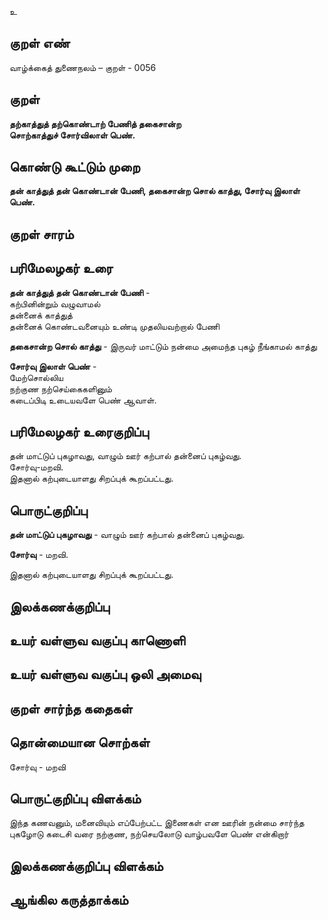 உ

## குறள் எண் 

வாழ்க்கைத் துணைநலம் – குறள் - 0056
## குறள் 

**தற்காத்துத் தற்கொண்டாற் பேணித் தகைசான்ற  
சொற்காத்துச் சோர்விலாள் பெண்.** 

## கொண்டு கூட்டும் முறை

**தன் காத்துத் தன் கொண்டான் பேணி, தகைசான்ற சொல் காத்து, சோர்வு இலாள் பெண்.**  

## குறள் சாரம் 


## பரிமேலழகர் உரை

**தன் காத்துத் தன் கொண்டான் பேணி** -  
கற்பினின்றும் வழுவாமல்  
தன்னைக் காத்துத்  
தன்னைக் கொண்டவனையும் உண்டி முதலியவற்றால் பேணி  

**தகைசான்ற சொல் காத்து** - இருவர் மாட்டும் நன்மை அமைந்த புகழ் நீங்காமல் காத்து  

**சோர்வு இலாள் பெண்** -  
மேற்சொல்லிய  
நற்குண நற்செய்கைகளினும்  
கடைப்பிடி உடையவளே பெண் ஆவாள்.  

## பரிமேலழகர் உரைகுறிப்பு   

தன் மாட்டுப் புகழாவது, வாழும் ஊர் கற்பால் தன்னைப் புகழ்வது.  
சோர்வு-மறவி.  
இதனால் கற்புடையாளது சிறப்புக் கூறப்பட்டது. 

## பொருட்குறிப்பு 

**தன் மாட்டுப் புகழாவது** - வாழும் ஊர் கற்பால் தன்னைப் புகழ்வது.  

**சோர்வு** - மறவி. 

இதனால் கற்புடையாளது சிறப்புக் கூறப்பட்டது.  

## இலக்கணக்குறிப்பு  


## உயர் வள்ளுவ வகுப்பு காணொளி


## உயர் வள்ளுவ வகுப்பு ஒலி அமைவு 

 
## குறள் சார்ந்த கதைகள் 


## தொன்மையான சொற்கள்  

சோர்வு - மறவி  

## பொருட்குறிப்பு விளக்கம் 

இந்த கணவனும், மனைவியும் எப்பேற்பட்ட இணைகள் என ஊரின் நன்மை சார்ந்த புகழோடு கடைசி வரை நற்குண, நற்செயலோடு வாழ்பவளே பெண் என்கிறார்

## இலக்கணக்குறிப்பு விளக்கம்


## ஆங்கில கருத்தாக்கம் 


